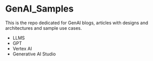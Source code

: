 # GenAI_Samples

This is the repo dedicated for GenAI blogs, articles with designs and architectures and sample use cases. 

- LLMS
- GPT
- Vertex AI
- Generative AI Studio 
